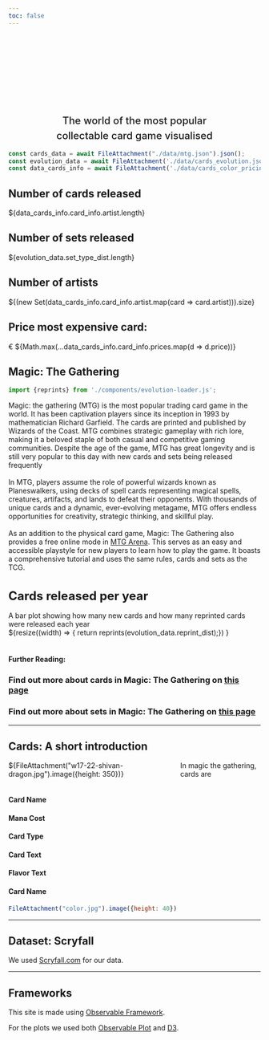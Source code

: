 ```yaml
---
toc: false
---
```


<style>

.hero {
  display: flex;
  flex-direction: column;
  align-items: center;
  font-family: var(--sans-serif);
  margin: 0;
  text-wrap: balance;
  text-align: center;
}

.hero h1 {
  margin: 1rem 0;
  max-width: none;
  font-size: 14vw;
  font-weight: 900;
  line-height: 1.25;
  background: linear-gradient(30deg, var(--theme-foreground-focus), currentColor);
  -webkit-background-clip: text;
  -webkit-text-fill-color: transparent;
  background-clip: text;
}

.hero h2 {
  margin: 0;
  max-width: 34em;
  font-size: 20px;
  font-style: initial;
  font-weight: 500;
  line-height: 1.5;
  color: var(--theme-foreground-muted);
}

.imageflex { display: flex; }
.imageflexcontent { margin-left: 5px; margin-top: 0; }

@media (min-width: 640px) {
  .hero h1 {
    font-size: 50px;
  }
}

.plot-title{
  font-size: x-large;
}

</style>

<div class="hero">
  <h1>Magic: The Gathering</h1>
  <h2> The world of the most popular collectable card game visualised </h2>
</div>


```js
const cards_data = await FileAttachment("./data/mtg.json").json();
const evolution_data = await FileAttachment('./data/cards_evolution.json').json();
const data_cards_info = await FileAttachment('./data/cards_color_pricing_artists.json').json();
```

<div class="grid grid-cols-4">
  <div class="card">
    <h2>Number of cards released</h2>
    <span class="big">${data_cards_info.card_info.artist.length}</span>
  </div>
  <div class="card">
    <h2>Number of sets released</h2>
    <span class="big">${evolution_data.set_type_dist.length}</span>
  </div>
  <div class="card">
    <h2>Number of artists</h2>
    <span class="big">${(new Set(data_cards_info.card_info.artist.map(card => card.artist))).size}</span>
  </div>
  <div class="card">
    <h2>Price most expensive card:</h2>
    <span class="big">€ ${Math.max(...data_cards_info.card_info.prices.map(d => d.price))}</span>
  </div>
</div>

## Magic: The Gathering
```js
import {reprints} from './components/evolution-loader.js';
```

<div class="grid grid-cols-2" style="grid-auto-rows: 504px;">
  <p>Magic: the gathering (MTG) is the most popular trading card game in the world. It has been captivation players since its inception in 1993 by mathematician Richard Garfield. The cards are printed and published by Wizards of the Coast. MTG combines strategic gameplay with rich lore, making it a beloved staple of both casual and competitive gaming communities. Despite the age of the game, MTG has great longevity and is still very popular to this day with new cards and sets being released frequently <br> <br>
  In MTG, players assume the role of powerful wizards known as Planeswalkers, using decks of spell cards representing magical spells, creatures, artifacts, and lands to defeat their opponents. With thousands of unique cards and a dynamic, ever-evolving metagame, MTG offers endless opportunities for creativity, strategic thinking, and skillful play. <br> <br>
  As an addition to the physical card game, Magic: The Gathering also provides a free online mode in 
<a href="https://magic.wizards.com/en/mtgarena">MTG Arena</a>. This serves as an easy and accessible playstyle for new players to learn how to play the game. It boasts a comprehensive tutorial and uses the same rules, cards and sets as the TCG.
  </p>
  <div class="card">
    <h1 class="plot-title">Cards released per year</h1>
    A bar plot showing how many new cards and how many reprinted cards were released each year
    <div>
      ${resize((width) => {
        return reprints(evolution_data.reprint_dist);})
      }
    </div>
  </div>
</div>

<br>
<h4> Further Reading: </h4>
<div class="grid grid-cols-4">
  <div class="card">
    <h3>Find out more about cards in Magic: The Gathering on <a href="cards-loader">this page</a></h3>
  </div>
  <div class="card">
    <h3>Find out more about sets in Magic: The Gathering on <a href="sets">this page</a></h3>
  </div>
</div>

---

## Cards: A short introduction



<div class="imageflex">
  ${FileAttachment("w17-22-shivan-dragon.jpg").image({height: 350})}

  <p class="imageflexcontent">In magic the gathering, cards are </p>
</div>

#### Card Name

#### Mana Cost

#### Card Type

#### Card Text

#### Flavor Text

#### Card Name
  

<!-- <div class="container">
  <div class="image">
    ${FileAttachment("w17-22-shivan-dragon.jpg").image({height: 400})}
  </div>
  <div class="text">
    <h1>This is a beautiful picture.</h1>
  </div>
</div> -->


```js
FileAttachment("color.jpg").image({height: 40})
```

---

## Dataset: Scryfall

We used [Scryfall.com](https://scryfall.com/) for our data.

---

## Frameworks

This site is made using [Observable Framework](https://observablehq.com/framework/).

For the plots we used both [Observable Plot](https://observablehq.com/plot/) and [D3](https://d3js.org/).